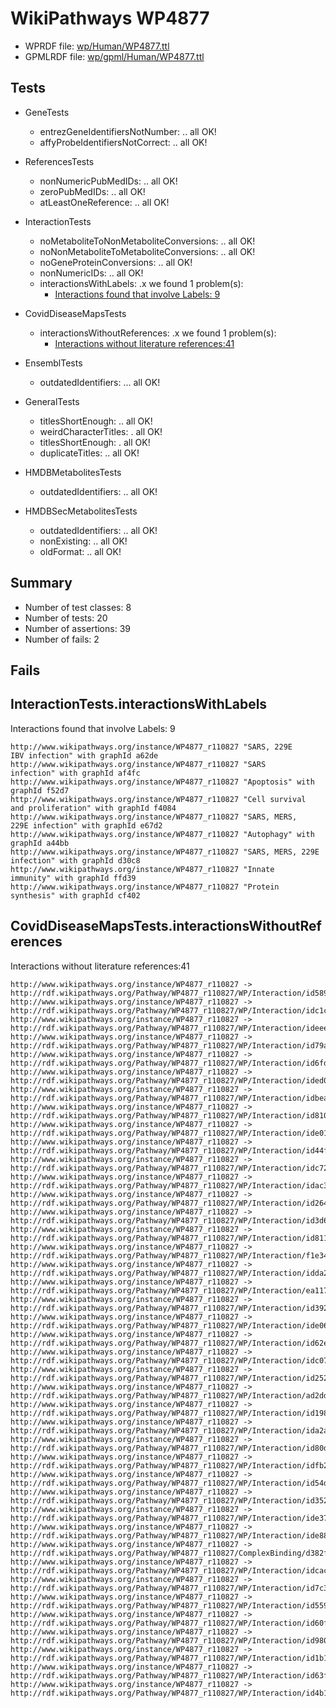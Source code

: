 # WikiPathways WP4877

* WPRDF file: [wp/Human/WP4877.ttl](../wp/Human/WP4877.ttl)
* GPMLRDF file: [wp/gpml/Human/WP4877.ttl](../wp/gpml/Human/WP4877.ttl)

## Tests

* GeneTests
    * entrezGeneIdentifiersNotNumber: .. all OK!
    * affyProbeIdentifiersNotCorrect: .. all OK!

* ReferencesTests
    * nonNumericPubMedIDs: .. all OK!
    * zeroPubMedIDs: .. all OK!
    * atLeastOneReference: .. all OK!

* InteractionTests
    * noMetaboliteToNonMetaboliteConversions: .. all OK!
    * noNonMetaboliteToMetaboliteConversions: .. all OK!
    * noGeneProteinConversions: .. all OK!
    * nonNumericIDs: .. all OK!
    * interactionsWithLabels: .x we found 1 problem(s):
        * [Interactions found that involve Labels: 9](#630d2680)

* CovidDiseaseMapsTests
    * interactionsWithoutReferences: .x we found 1 problem(s):
        * [Interactions without literature references:41](#2e295b9b)

* EnsemblTests
    * outdatedIdentifiers: ... all OK!

* GeneralTests
    * titlesShortEnough: .. all OK!
    * weirdCharacterTitles: . all OK!
    * titlesShortEnough: . all OK!
    * duplicateTitles: .. all OK!

* HMDBMetabolitesTests
    * outdatedIdentifiers: .. all OK!

* HMDBSecMetabolitesTests
    * outdatedIdentifiers: .. all OK!
    * nonExisting: .. all OK!
    * oldFormat: .. all OK!

## Summary

* Number of test classes: 8
* Number of tests: 20
* Number of assertions: 39
* Number of fails: 2

## Fails

<a name="630d2680" />

## InteractionTests.interactionsWithLabels

Interactions found that involve Labels: 9
```
http://www.wikipathways.org/instance/WP4877_r110827 "SARS, 229E
IBV infection" with graphId a62de
http://www.wikipathways.org/instance/WP4877_r110827 "SARS
infection" with graphId af4fc
http://www.wikipathways.org/instance/WP4877_r110827 "Apoptosis" with graphId f52d7
http://www.wikipathways.org/instance/WP4877_r110827 "Cell survival 
and proliferation" with graphId f4084
http://www.wikipathways.org/instance/WP4877_r110827 "SARS, MERS, 
229E infection" with graphId e67d2
http://www.wikipathways.org/instance/WP4877_r110827 "Autophagy" with graphId a44bb
http://www.wikipathways.org/instance/WP4877_r110827 "SARS, MERS, 229E
infection" with graphId d30c8
http://www.wikipathways.org/instance/WP4877_r110827 "Innate
immunity" with graphId ffd39
http://www.wikipathways.org/instance/WP4877_r110827 "Protein
synthesis" with graphId cf402

```
<a name="2e295b9b" />

## CovidDiseaseMapsTests.interactionsWithoutReferences

Interactions without literature references:41
```
http://www.wikipathways.org/instance/WP4877_r110827 -> http://rdf.wikipathways.org/Pathway/WP4877_r110827/WP/Interaction/id589b86fe
http://www.wikipathways.org/instance/WP4877_r110827 -> http://rdf.wikipathways.org/Pathway/WP4877_r110827/WP/Interaction/idc1c0f088
http://www.wikipathways.org/instance/WP4877_r110827 -> http://rdf.wikipathways.org/Pathway/WP4877_r110827/WP/Interaction/ideee7f970
http://www.wikipathways.org/instance/WP4877_r110827 -> http://rdf.wikipathways.org/Pathway/WP4877_r110827/WP/Interaction/id79ad2aef
http://www.wikipathways.org/instance/WP4877_r110827 -> http://rdf.wikipathways.org/Pathway/WP4877_r110827/WP/Interaction/id6fd5bed2
http://www.wikipathways.org/instance/WP4877_r110827 -> http://rdf.wikipathways.org/Pathway/WP4877_r110827/WP/Interaction/ided0c8de7
http://www.wikipathways.org/instance/WP4877_r110827 -> http://rdf.wikipathways.org/Pathway/WP4877_r110827/WP/Interaction/idbeaaca30
http://www.wikipathways.org/instance/WP4877_r110827 -> http://rdf.wikipathways.org/Pathway/WP4877_r110827/WP/Interaction/id81035407
http://www.wikipathways.org/instance/WP4877_r110827 -> http://rdf.wikipathways.org/Pathway/WP4877_r110827/WP/Interaction/ide012a8a5
http://www.wikipathways.org/instance/WP4877_r110827 -> http://rdf.wikipathways.org/Pathway/WP4877_r110827/WP/Interaction/id44f6de9d
http://www.wikipathways.org/instance/WP4877_r110827 -> http://rdf.wikipathways.org/Pathway/WP4877_r110827/WP/Interaction/idc72f872e
http://www.wikipathways.org/instance/WP4877_r110827 -> http://rdf.wikipathways.org/Pathway/WP4877_r110827/WP/Interaction/idac31cf2f
http://www.wikipathways.org/instance/WP4877_r110827 -> http://rdf.wikipathways.org/Pathway/WP4877_r110827/WP/Interaction/id264ad72f
http://www.wikipathways.org/instance/WP4877_r110827 -> http://rdf.wikipathways.org/Pathway/WP4877_r110827/WP/Interaction/id3d6c0762
http://www.wikipathways.org/instance/WP4877_r110827 -> http://rdf.wikipathways.org/Pathway/WP4877_r110827/WP/Interaction/id81131143
http://www.wikipathways.org/instance/WP4877_r110827 -> http://rdf.wikipathways.org/Pathway/WP4877_r110827/WP/Interaction/f1e34
http://www.wikipathways.org/instance/WP4877_r110827 -> http://rdf.wikipathways.org/Pathway/WP4877_r110827/WP/Interaction/idda26811d
http://www.wikipathways.org/instance/WP4877_r110827 -> http://rdf.wikipathways.org/Pathway/WP4877_r110827/WP/Interaction/ea117
http://www.wikipathways.org/instance/WP4877_r110827 -> http://rdf.wikipathways.org/Pathway/WP4877_r110827/WP/Interaction/id392d909b
http://www.wikipathways.org/instance/WP4877_r110827 -> http://rdf.wikipathways.org/Pathway/WP4877_r110827/WP/Interaction/ide06bd151
http://www.wikipathways.org/instance/WP4877_r110827 -> http://rdf.wikipathways.org/Pathway/WP4877_r110827/WP/Interaction/id62eba7d3
http://www.wikipathways.org/instance/WP4877_r110827 -> http://rdf.wikipathways.org/Pathway/WP4877_r110827/WP/Interaction/idc07c34c7
http://www.wikipathways.org/instance/WP4877_r110827 -> http://rdf.wikipathways.org/Pathway/WP4877_r110827/WP/Interaction/id2520366d
http://www.wikipathways.org/instance/WP4877_r110827 -> http://rdf.wikipathways.org/Pathway/WP4877_r110827/WP/Interaction/ad2dd
http://www.wikipathways.org/instance/WP4877_r110827 -> http://rdf.wikipathways.org/Pathway/WP4877_r110827/WP/Interaction/id198c85f
http://www.wikipathways.org/instance/WP4877_r110827 -> http://rdf.wikipathways.org/Pathway/WP4877_r110827/WP/Interaction/ida2a9cdb0
http://www.wikipathways.org/instance/WP4877_r110827 -> http://rdf.wikipathways.org/Pathway/WP4877_r110827/WP/Interaction/id80dca1f4
http://www.wikipathways.org/instance/WP4877_r110827 -> http://rdf.wikipathways.org/Pathway/WP4877_r110827/WP/Interaction/idfb2829ab
http://www.wikipathways.org/instance/WP4877_r110827 -> http://rdf.wikipathways.org/Pathway/WP4877_r110827/WP/Interaction/id54d4a9a9
http://www.wikipathways.org/instance/WP4877_r110827 -> http://rdf.wikipathways.org/Pathway/WP4877_r110827/WP/Interaction/id352f2389
http://www.wikipathways.org/instance/WP4877_r110827 -> http://rdf.wikipathways.org/Pathway/WP4877_r110827/WP/Interaction/ide37bb3b6
http://www.wikipathways.org/instance/WP4877_r110827 -> http://rdf.wikipathways.org/Pathway/WP4877_r110827/WP/Interaction/ide8866e40
http://www.wikipathways.org/instance/WP4877_r110827 -> http://rdf.wikipathways.org/Pathway/WP4877_r110827/ComplexBinding/d382f
http://www.wikipathways.org/instance/WP4877_r110827 -> http://rdf.wikipathways.org/Pathway/WP4877_r110827/WP/Interaction/idcac13c17
http://www.wikipathways.org/instance/WP4877_r110827 -> http://rdf.wikipathways.org/Pathway/WP4877_r110827/WP/Interaction/id7c30bf1f
http://www.wikipathways.org/instance/WP4877_r110827 -> http://rdf.wikipathways.org/Pathway/WP4877_r110827/WP/Interaction/id559f5826
http://www.wikipathways.org/instance/WP4877_r110827 -> http://rdf.wikipathways.org/Pathway/WP4877_r110827/WP/Interaction/id60fca41b
http://www.wikipathways.org/instance/WP4877_r110827 -> http://rdf.wikipathways.org/Pathway/WP4877_r110827/WP/Interaction/id9808cc66
http://www.wikipathways.org/instance/WP4877_r110827 -> http://rdf.wikipathways.org/Pathway/WP4877_r110827/WP/Interaction/id1b1215f4
http://www.wikipathways.org/instance/WP4877_r110827 -> http://rdf.wikipathways.org/Pathway/WP4877_r110827/WP/Interaction/id63f652b7
http://www.wikipathways.org/instance/WP4877_r110827 -> http://rdf.wikipathways.org/Pathway/WP4877_r110827/WP/Interaction/id4b1d8b89

```
